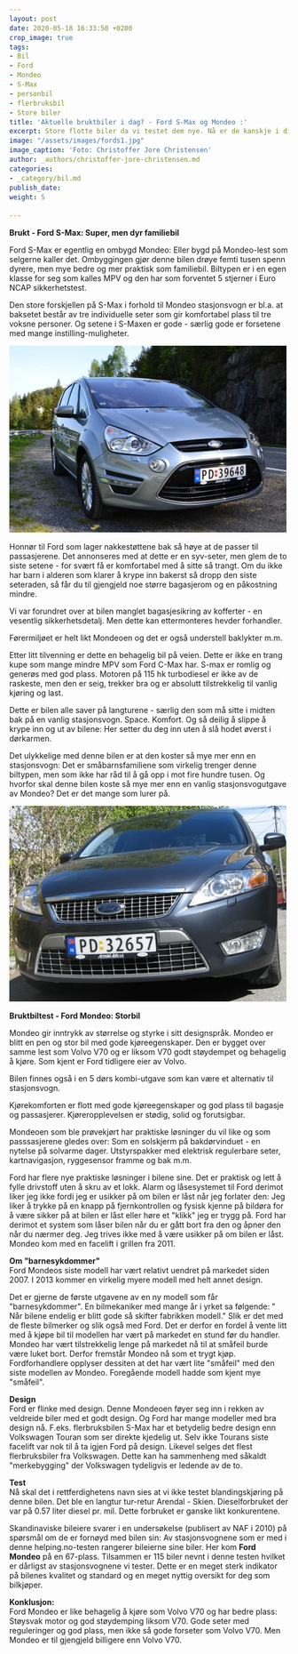 ```yaml
---
layout: post
date: 2020-05-18 16:33:50 +0200
crop_image: true
tags:
- Bil
- Ford
- Mondeo
- S-Max
- personbil
- flerbruksbil
- Store biler
title: 'Aktuelle bruktbiler i dag? - Ford S-Max og Mondeo :'
excerpt: Store flotte biler da vi testet dem nye. Nå er de kanskje i din prisklasse?
image: "/assets/images/fords1.jpg"
image_caption: 'Foto: Christoffer Jore Christensen'
author: _authors/christoffer-jore-christensen.md
categories:
- _category/bil.md
publish_date: 
weight: 5

---
```

**Brukt - Ford S-Max: Super, men dyr familiebil**

Ford S-Max er egentlig en ombygd Mondeo: Eller bygd på Mondeo-lest som selgerne kaller det. Ombyggingen gjør denne bilen drøye femti tusen spenn dyrere, men mye bedre og mer praktisk som familiebil. Biltypen er i en egen klasse for seg som kalles MPV og den har som forventet 5 stjerner i Euro NCAP sikkerhetstest.

Den store forskjellen på S-Max i forhold til Mondeo stasjonsvogn er bl.a. at baksetet består av tre individuelle seter som gir komfortabel plass til tre voksne personer. Og setene i S-Maxen er gode - særlig gode er forsetene med mange instilling-muligheter.

![](/assets/images/fords3.jpg)

Honnør til Ford som lager nakkestøttene bak så høye at de passer til passasjerene. Det annonseres med at dette er en syv-seter, men glem de to siste setene - for svært få er komfortabel med å sitte så trangt. Om du ikke har barn i alderen som klarer å krype inn bakerst så dropp den siste seteraden, så får du til gjengjeld noe større bagasjerom og en påkostning mindre.

Vi var forundret over at bilen manglet bagasjesikring av kofferter - en vesentlig sikkerhetsdetalj. Men dette kan ettermonteres hevder forhandler.

Førermiljøet er helt likt Mondeoen og det er også understell baklykter m.m.

Etter litt tilvenning er dette en behagelig bil på veien. Dette er ikke en trang kupe som mange mindre MPV som Ford C-Max har. S-max er romlig og generøs med god plass. Motoren på 115 hk turbodiesel er ikke av de raskeste, men den er seig, trekker bra og er absolutt tilstrekkelig til vanlig kjøring og last.

Dette er bilen alle saver på langturene - særlig den som må sitte i midten bak på en vanlig stasjonsvogn. Space. Komfort. Og så deilig å slippe å krype inn og ut av bilene: Her setter du deg inn uten å slå hodet øverst i dørkarmen.

Det ulykkelige med denne bilen er at den koster så mye mer enn en stasjonsvogn: Det er småbarnsfamiliene som virkelig trenger denne biltypen, men som ikke har råd til å gå opp i mot fire hundre tusen. Og hvorfor skal denne bilen koste så mye mer enn en vanlig stasjonsvogutgave av Mondeo? Det er det mange som lurer på.

![](/assets/images/fordm.jpg)

**Bruktbiltest - Ford Mondeo: Storbil**

Mondeo gir inntrykk av størrelse og styrke i sitt designspråk. Mondeo er blitt en pen og stor bil med gode kjøreegenskaper. Den er bygget over samme lest som Volvo V70 og er liksom V70 godt støydempet og behagelig å kjøre. Som kjent er Ford tidligere eier av Volvo.

Bilen finnes også i en 5 dørs kombi-utgave som kan være et alternativ til stasjonsvogn.

Kjørekomforten er flott med gode kjøreegenskaper og god plass til bagasje og passasjerer. Kjøreropplevelsen er stødig, solid og forutsigbar.

Mondeoen som ble prøvekjørt har praktiske løsninger du vil like og som passsasjerene gledes over: Som en solskjerm på bakdørvinduet - en nytelse på solvarme dager. Utstyrspakker med elektrisk regulerbare seter, kartnavigasjon, ryggesensor framme og bak m.m.

Ford har flere nye praktiske løsninger i bilene sine. Det er praktisk og lett å fylle drivstoff uten å skru av et lokk. Alarm og låsesystemet til Ford derimot liker jeg ikke fordi jeg er usikker på om bilen er låst når jeg forlater den: Jeg liker å trykke på en knapp på fjernkontrollen og fysisk kjenne på bildøra for å være sikker på at bilen er låst eller høre et "klikk" jeg er trygg på. Ford har derimot et system som låser bilen når du er gått bort fra den og åpner den når du nærmer deg. Jeg trives ikke med å være usikker på om bilen er låst.  
Mondeo kom med en facelift i grillen fra 2011.

**Om "barnesykdommer"**  
Ford Mondeos siste modell har vært relativt uendret på markedet siden 2007. I 2013 kommer en virkelig myere modell med helt annet design.

Det er gjerne de første utgavene av en ny modell som får "barnesykdommer". En bilmekaniker med mange år i yrket sa følgende: " Når bilene endelig er blitt gode så skifter fabrikken modell." Slik er det med de fleste bilmerker og slik også med Ford. Det er derfor en fordel å vente litt med å kjøpe bil til modellen har vært på markedet en stund før du handler. Mondeo har vært tilstrekkelig lenge på markedet nå til at småfeil burde være luket bort. Derfor fremstår Mondeo nå som et trygt kjøp. Fordforhandlere opplyser dessiten at det har vært lite "småfeil" med den siste modellen av Mondeo. Foregående modell hadde som kjent mye "småfeil".

**Design**  
Ford er flinke med design. Denne Mondeoen føyer seg inn i rekken av veldreide biler med et godt design. Og Ford har mange modeller med bra design nå. F.eks. flerbruksbilen S-Max har et betydelig bedre design enn Volkswagen Touran som ser direkte kjedelig ut. Selv ikke Tourans siste facelift var nok til å ta igjen Ford på design. Likevel selges det flest flerbruksbiler fra Volkswagen. Dette kan ha sammenheng med såkaldt "merkebygging" der Volkswagen tydeligvis er ledende av de to.

**Test**  
Nå skal det i rettferdighetens navn sies at vi ikke testet blandingskjøring på denne bilen. Det ble en langtur tur-retur Arendal - Skien. Dieselforbruket der var på 0.57 liter diesel pr. mil. Dette forbruket er ganske likt konkurentene.

Skandinaviske bileiere svarer i en undersøkelse (publisert av NAF i 2010) på spørsmål om de er fornøyd med bilen sin: Av stasjonsvognene som er med i denne helping.no-testen rangerer bileierne sine biler. Her kom **Ford Mondeo** på en 67-plass. Tilsammen er 115 biler nevnt i denne testen hvilket er dårligst av stasjonsvognene vi tester. Dette er en meget sterk indikator på bilenes kvalitet og standard og en meget nyttig oversikt for deg som bilkjøper.

**Konklusjon:**  
Ford Mondeo er like behagelig å kjøre som Volvo V70 og har bedre plass: Støysvak motor og god støydemping liksom V70. Gode seter med reguleringer og god plass, men ikke så gode forseter som Volvo V70. Men Mondeo er til gjengjeld billigere enn Volvo V70.